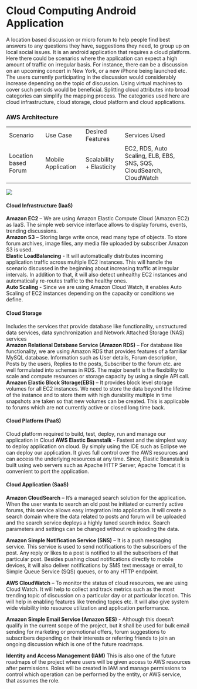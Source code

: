 # Cloud Computing Android Application

A location based discussion or micro forum to help people find best answers to any questions they have, suggestions they need, to group up on local social issues. It is an android application that requires a cloud platform. Here there could be scenarios where the application can expect a high amount of traffic on irregular basis. For instance, there can be a discussion on an upcoming concert in New York, or a new iPhone being launched etc. The users currently participating in the discussion would considerably increase depending on the topic of discussion. Using virtual machines to cover such periods would be beneficial. Splitting cloud attributes into broad categories can simplify the mapping process. The categories used here are cloud infrastructure, cloud storage, cloud platform and cloud applications.


<h3> AWS Architecture </h3>

<table>
  <tr>
      <td>Scenario</td>
      <td>Use Case</td>
      <td>Desired Features</td>
      <td>Services Used</td>
  </tr>
  
   <tr>
      <td>Location based Forum</td>
      <td>Mobile Application</td>
      <td>Scalability + Elasticity</td>
      <td>EC2, RDS, Auto Scaling, ELB, EBS, SNS, SQS, CloudSearch, CloudWatch</td>
  </tr>
</table>

<img src="https://github.com/JanhaviBNYU/Cloud_Computing-Android_Application/blob/master/Pictures/AWS_Architecture.png"/>

<h4>Cloud Infrastructure (IaaS)</h4>
<B>Amazon EC2</B> – We are using Amazon Elastic Compute Cloud (Amazon EC2) as IaaS. The simple web service interface allows to display forums, events, trending discussions.</br>
<B>Amazon S3</B> – Storing large write once, read many type of objects. To store forum archives, image files, any media file uploaded by subscriber Amazon S3 is used.</br>
<B>Elastic LoadBalancing</B> - It will automatically distributes incoming application traffic across multiple EC2 instances. This will handle the scenario discussed in the beginning about increasing traffic at irregular intervals. In addition to that, it will also detect unhealthy EC2 instances and automatically re-routes traffic to the healthy ones.</br>
<B>Auto Scaling</B> - Since we are using Amazon Cloud Watch, it enables Auto Scaling of EC2 instances depending on the capacity or conditions we define.

<h4>Cloud Storage</h4>
Includes the services that provide database like functionality, unstructured data services, data synchronization and Network Attached Storage (NAS) services</br>
<B>Amazon Relational Database Service (Amazon RDS)</B> – For database like functionality, we are using Amazon RDS that provides features of a familiar MySQL database. Information such as User details, Forum description, Posts by the users, Replies to the posts, Subscriber to the forum etc. are well formulated into schemas in RDS. The major benefit is the flexibility to scale and compute resources or storage capacity by using a single API call.</br>
<B>Amazon Elastic Block Storage(EBS)</B> – It provides block level storage volumes for all EC2  instances. We need to store the data beyond the lifetime of the instance and to store them with high durability multiple in time snapshots are taken so that new volumes can be created. This is applicable to forums which are not currently active or closed long time back.
 
<h4>Cloud Platform (PaaS)</h4>
Cloud platform required to build, test, deploy, run and manage our application in Cloud
<B>AWS Elastic Beanstalk</B> - Fastest and the simplest way to deploy application on cloud.  By simply using the IDE such as Eclipse we can deploy our application. It gives full control over the AWS resources and can access the underlying resources at any time. Since, Elastic Beanstalk is built using web servers such as Apache HTTP Server, Apache Tomcat it is convenient to port the application.
 
<h4>Cloud Application (SaaS)</h4>
<B>Amazon CloudSearch</B> – It’s a managed search solution for the application. When the user wants to search an old post he initiated or currently active forums, this service allows easy integration into application. It will create a search domain where the data related to posts and forum will be uploaded and the search service deploys a highly tuned search index. Search parameters and settings can be changed without re uploading the data.</br>

<B>Amazon Simple Notification Service (SNS)</B> – It is a push messaging service. This service is used to send notifications to the subscribers of the post. Any reply or likes to a post is notified to all the subscribers of that particular post. Besides pushing cloud notifications directly to mobile devices, it will also deliver notifications by SMS text message or email, to Simple Queue Service (SQS) queues, or to any HTTP endpoint.</br>

<B>AWS CloudWatch</B> – To monitor the status of cloud resources, we are using Cloud Watch. It will help to collect and track metrics such as the most trending topic of discussion on a particular day or at particular location. This will help in enabling features like trending topics etc. It will also give system wide visibility into resource utilization and application performance.</br>

<B>Amazon Simple Email Service (Amazon SES)</B> - Although this doesn’t qualify in the current scope of the project, but it shall be used for bulk email sending for marketing or promotional offers, forum suggestions to subscribers depending on their interests or referring friends to join an ongoing discussion which is one of the future roadmaps.</br>

<B>Identity and Access Management (IAM)</B>  This is also one of the future roadmaps of the project where users will be given access to AWS resources after permissions. Roles will be created in IAM and manage permissions to control which operation can be performed by the entity, or AWS service, that assumes the role.
 


